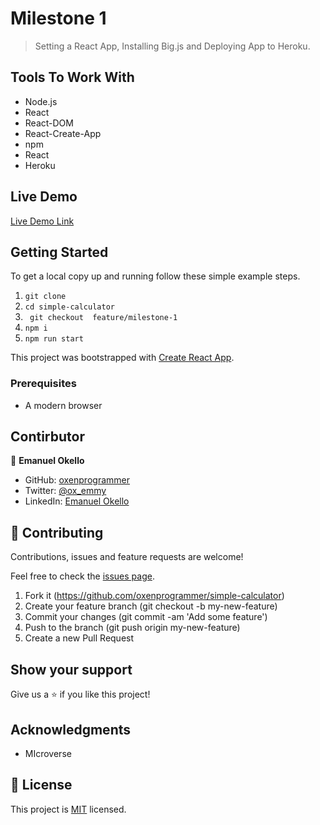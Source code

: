 # Milestone 1 

> Setting a React App, Installing Big.js and Deploying App to Heroku.


## Tools To Work With

- Node.js
- React
- React-DOM
- React-Create-App
- npm
- React
- Heroku

## Live Demo

[Live Demo Link](https://simple-calculator-okello.herokuapp.com/)


## Getting Started

To get a local copy up and running follow these simple example steps.

1. ``` git clone  ```
2. ``` cd simple-calculator ```
3. ``` git checkout  feature/milestone-1```
4. ``` npm i ```
5. ``` npm run start ```

This project was bootstrapped with [Create React App](https://github.com/facebook/create-react-app).


### Prerequisites

- A modern browser

## Contirbutor

👤 **Emanuel Okello**

- GitHub: [oxenprogrammer](https://github.com/oxenprogrammer)
- Twitter: [@ox_emmy](https://twitter.com/ox_emmy)
- LinkedIn: [Emanuel Okello](https://www.linkedin.com/in/emanuel-okello/)

## 🤝 Contributing

Contributions, issues and feature requests are welcome!

Feel free to check the [issues page](https://github.com/oxenprogrammer/simple-calculator/issues).


1. Fork it (https://github.com/oxenprogrammer/simple-calculator)
2. Create your feature branch (git checkout -b my-new-feature)
3. Commit your changes (git commit -am 'Add some feature')
4. Push to the branch (git push origin my-new-feature)
5. Create a new Pull Request

## Show your support

Give us a ⭐️ if you like this project!

## Acknowledgments

- MIcroverse

## 📝 License

This project is [MIT](./LICENSE) licensed.